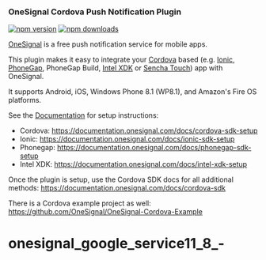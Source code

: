 ### OneSignal Cordova Push Notification Plugin
[![npm version](https://img.shields.io/npm/v/onesignal-cordova-plugin.svg)](https://www.npmjs.com/package/onesignal-cordova-plugin)
[![npm downloads](https://img.shields.io/npm/dm/onesignal-cordova-plugin.svg)](https://www.npmjs.com/package/onesignal-cordova-plugin)

[OneSignal](https://onesignal.com/) is a free push notification service for mobile apps. 

This plugin makes it easy to integrate your [Cordova](http://cordova.apache.org/) based (e.g. [Ionic](http://ionicframework.com/), [PhoneGap](https://phonegap.com/), PhoneGap Build, [Intel XDK](https://software.intel.com/en-us/intel-xdk/documentation) or [Sencha Touch](https://www.sencha.com/products/touch/)) app with OneSignal. 

It supports Android, iOS, Windows Phone 8.1 (WP8.1), and Amazon's Fire OS platforms.

See the [Documentation](https://documentation.onesignal.com/docs) for setup instructions:
- Cordova: https://documentation.onesignal.com/docs/cordova-sdk-setup
- Ionic: https://documentation.onesignal.com/docs/ionic-sdk-setup
- Phonegap: https://documentation.onesignal.com/docs/phonegap-sdk-setup
- Intel XDK: https://documentation.onesignal.com/docs/intel-xdk-setup

Once the plugin is setup, use the Cordova SDK docs for all additional methods: https://documentation.onesignal.com/docs/cordova-sdk

There is a Cordova example project as well: https://github.com/OneSignal/OneSignal-Cordova-Example 
# onesignal_google_service11_8_-
